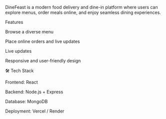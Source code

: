 DineFeast is a modern food delivery and dine-in platform where users can explore menus, order meals online, and enjoy seamless dining experiences.

 Features

Browse a diverse menu

Place online orders and live updates 

Live updates

Responsive and user-friendly design

🛠 Tech Stack

Frontend: React

Backend: Node.js + Express

Database: MongoDB

Deployment: Vercel / Render
